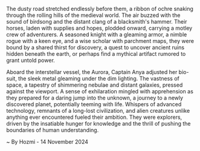 
The dusty road stretched endlessly before them, a ribbon of ochre snaking through the rolling hills of the medieval world. The air buzzed with the sound of birdsong and the distant clang of a blacksmith's hammer. Their horses, laden with supplies and hopes, plodded onward, carrying a motley crew of adventurers. A seasoned knight with a gleaming armor, a nimble rogue with a keen eye, and a wise scholar with parchment maps, they were bound by a shared thirst for discovery, a quest to uncover ancient ruins hidden beneath the earth, or perhaps find a mythical artifact rumored to grant untold power.  

Aboard the interstellar vessel, the Aurora, Captain Anya adjusted her bio-suit, the sleek metal gleaming under the dim lighting. The vastness of space, a tapestry of shimmering nebulae and distant galaxies, pressed against the viewport.  A sense of exhilaration mingled with apprehension as they prepared for a daring jump into the unknown, a journey to a newly discovered planet, potentially teeming with life.  Whispers of advanced technology, remnants of a long-lost civilization, and alien creatures unlike anything ever encountered fueled their ambition.  They were explorers, driven by the insatiable hunger for knowledge and the thrill of pushing the boundaries of human understanding. 

~ By Hozmi - 14 November 2024
